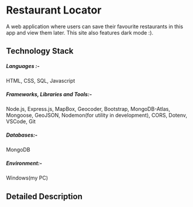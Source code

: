 # Restaurant Locator

A web application where users can save their favourite restaurants in this app and view them later. This site also features dark mode :).

## Technology Stack

##### Languages :-

HTML, CSS, SQL, Javascript

##### Frameworks, Libraries and Tools:-

Node.js, Express.js, MapBox, Geocoder, Bootstrap, MongoDB-Atlas, Mongoose, GeoJSON, Nodemon(for utility in development), CORS, Dotenv, VSCode, Git

##### Databases:-

MongoDB

##### Environment:-

Windows(my PC)

## Detailed Description

